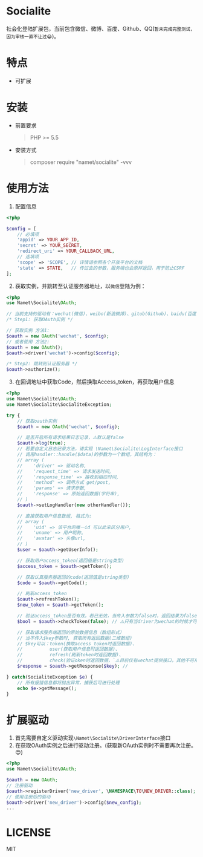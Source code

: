 # Socialite
社会化登陆扩展包，当前包含微信、微博、百度、Github、QQ(`暂未完成完整测试，因为审核一直不让过😂`)。

# 特点
* 可扩展

# 安装
* 前置要求
    > PHP >= 5.5
* 安装方式
    > composer require "namet/socialite" -vvv

# 使用方法
1. 配置信息
```php
<?php

$config = [
    // 必填项
    'appid' => YOUR_APP_ID,
    'secret' => YOUR_SECRET,
    'redirect_uri' => YOUR_CALLBACK_URL,
    // 选填项
    'scope' => 'SCOPE', // 详情请参照各个开放平台的文档
    'state' => STATE,   // 传过去的参数，服务端也会原样返回，用于防止CSRF
];
```
2. 获取实例，并跳转至认证服务器地址，以`微信`登陆为例：
```php
<?php
use Namet\Socialite\OAuth;

// 当前支持的驱动有：wechat(微信)、weibo(新浪微博)、gitub(Github)、baidu(百度)
/* Step1: 获取OAuth实例 */

// 获取实例 方法1:
$oauth = new OAuth('wechat', $config);
// 或者使用 方法2:
$oauth = new OAuth();
$oauth->driver('wechat')->config($config);

/* Step2: 跳转到认证服务器 */
$oauth->authorize();
```
3. 在回调地址中获取Code，然后换取Access_token，再获取用户信息
```php
<?php
use Namet\Socialite\OAuth;
use Namet\Socialite\SocialiteException;

try {
    // 获取oauth实例
    $oauth = new OAuth('wechat', $config);

    // 是否开启所有请求结果日志记录，⚠️默认是false
    $oauth->log(true);
    // 若要自定义日志记录方法，请实现 \Namet\Socialite\LogInterface接口
    // 调用handler::handle($data)的参数为一个数组，其结构为：
    // array (
    //    'driver' => 驱动名称,
    //    'request_time' => 请求发送时间,
    //    'response_time' => 接收到相应时间,
    //    'method' => 调用方式 get/post,
    //    'params' => 请求参数,
    //    'response' => 原始返回数据(字符串),
    // )
    $oauth->setLogHandler(new otherHandler());

    // 直接获取用户信息数组, 格式为:
    // array (
    //    'uid' => 该平台的唯一id 可以此来区分用户,
    //    'uname' => 用户昵称,
    //    'avatar' => 头像url,
    // )
    $user = $oauth->getUserInfo();

    // 获取用户access_token(返回值是string类型)
    $access_token = $oauth->getToken();

    // 获取认真服务器返回的code(返回值是string类型)
    $code = $oauth->getCode();

    // 刷新access_token
    $oauth->refreshToken();
    $new_token = $oauth->getToken();

    // 验证access_token是否有效。若已无效，当传入参数为false时，返回结果为false；反之则会抛出异常
    $bool = $oauth->checkToken(false); // ⚠️只有当driver为wechat的时候才可以使用此方法

    // 获取请求服务端返回的原始数据信息（数组形式）
    // 当不传入$key参数时, 获取所有返回数据(二维数组)
    // $key可以：token(换取access_token时返回数据)、
    //          user(获取用户信息时返回数据)、
    //          refresh(刷新token时返回数据)、
    //          check(验证oken时返回数据，`⚠️目前仅有wechat提供接口，其他不可用`)、
    $response = $oauth->getResponse($key); //

} catch(SocialiteException $e) {
    // 所有报错信息都将抛出异常，捕获后可进行处理
    echo $e->getMessage();
}
```
# 扩展驱动
1. 首先需要自定义驱动实现`\Namet\Socialite\DriverInterface`接口
2. 在获取OAuth实例之后进行驱动注册。(获取新OAuth实例时不需要再次注册。😊)
```php
<?php
use Namet\Socialite\OAuth;

$oauth = new OAuth;
// 注册驱动
$oauth->registerDriver('new_driver', \NAMESPACE\TO\NEW_DRIVER::class);
// 使用注册后的驱动
$oauth->driver('new_driver')->config($new_config);
...
```

# LICENSE
MIT
